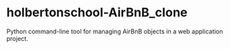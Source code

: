 # holbertonschool-AirBnB_clone
Python command-line tool for managing AirBnB objects in a web application project.
